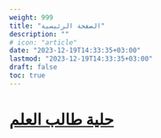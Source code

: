```yaml
---
weight: 999
title: "الصفحة الرئيسية"
description: ""
# icon: "article"
date: "2023-12-19T14:33:35+03:00"
lastmod: "2023-12-19T14:33:35+03:00"
draft: false
toc: true
---
```


# [حلية طالب العلم](/Sanabel-Al-Firdaws/docs)
